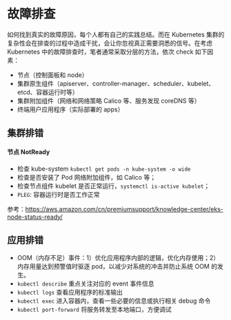 # 故障排查

如何找到真实的故障原因，每个人都有自己的实践总结。而在 Kubernetes 集群的复杂性会在排查的过程中造成干扰，会让你忽视真正需要洞悉的信号。在考虑 Kubernetes 中的故障排查时，笔者通常采取分层的方法，依次 check 如下因素：

* 节点（控制面板和 node）
* 集群原生组件（apiserver、controller-manager、scheduler、kubelet、etcd、容器运行时等）
* 集群附加组件（网络和网络策略 Calico 等、服务发现 coreDNS 等）
* 终端用户应用程序（实际部署的 apps）

## 集群排错 

#### 节点 NotReady

* 检查 kube-system `kubectl get pods -n kube-system -o wide` 
* 检查是否安装了 Pod 网络附加组件，如 Calico 等；
* 检查节点组件 kubelet 是否正常运行，`systemctl is-active kubelet`；
* `PLEG`: 容器运行时是否工作正常

参考：https://aws.amazon.com/cn/premiumsupport/knowledge-center/eks-node-status-ready/

## 应用排错

* OOM（内存不足）事件：1）优化应用程序内部的逻辑，优化内存使用；2）内存用量达到预警值时驱逐 pod，以减少对系统的冲击并防止系统 OOM 的发生。
* `kubectl describe` 重点关注对应的 event 事件信息
* `kubectl logs` 查看应用程序的标准输出
* `kubectl exec` 进入容器内，查看一些必要的信息或执行相关 debug 命令
* `kubectl port-forward` 将服务转发至本地端口，方便调试